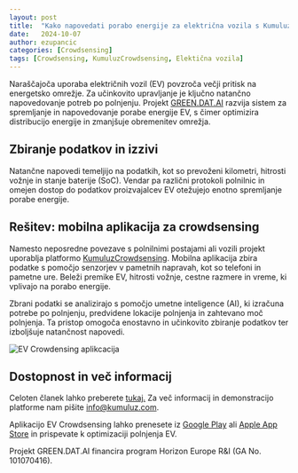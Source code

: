 ```yaml
---
layout: post
title:  "Kako napovedati porabo energije za električna vozila s KumuluzCrowdsensing?"
date:   2024-10-07
author: ezupancic
categories: [Crowdsensing]
tags: [Crowdsensing, KumuluzCrowdsensing, Elektična vozila]
---
```


Naraščajoča uporaba električnih vozil (EV) povzroča večji pritisk na energetsko omrežje. Za učinkovito upravljanje je ključno natančno napovedovanje potreb po polnjenju. Projekt [GREEN.DAT.AI](https://greendatai.eu/) razvija sistem za spremljanje in napovedovanje porabe energije EV, s čimer optimizira distribucijo energije in zmanjšuje obremenitev omrežja.
<!--more-->

## Zbiranje podatkov in izzivi

Natančne napovedi temeljijo na podatkih, kot so prevoženi kilometri, hitrosti vožnje in stanje baterije (SoC). Vendar pa različni protokoli polnilnic in omejen dostop do podatkov proizvajalcev EV otežujejo enotno spremljanje porabe energije.

## Rešitev: mobilna aplikacija za crowdsensing

Namesto neposredne povezave s polnilnimi postajami ali vozili projekt uporablja platformo [KumuluzCrowdsensing](https://crowdsensing.kumuluz.com/). Mobilna aplikacija zbira podatke s pomočjo senzorjev v pametnih napravah, kot so telefoni in pametne ure. Beleži premike EV, hitrosti vožnje, cestne razmere in vreme, ki vplivajo na porabo energije.

Zbrani podatki se analizirajo s pomočjo umetne inteligence (AI), ki izračuna potrebe po polnjenju, predvidene lokacije polnjenja in zahtevano moč polnjenja. Ta pristop omogoča enostavno in učinkovito zbiranje podatkov ter izboljšuje natančnost napovedi.

![EV Crowdensing aplikcacija]({{site.baseurl}}/assets/images/EVCrowdsensingAPP.png)

## Dostopnost in več informacij

Celoten članek lahko preberete [tukaj.](https://greendatai.eu/revolutionising-ev-energy-forecasting-crowdsensing-with-a-mobile-app/) Za več informacij in demonstracijo platforme nam pišite <info@kumuluz.com>. 

Aplikacijo EV Crowdsensing lahko prenesete iz [Google Play](https://play.google.com/store/apps/details?id=com.kumuluz.crowdsensing.evcharging) ali [Apple App Store](https://apps.apple.com/pl/app/ev-crowdsensing/id6468774525) in prispevate k optimizaciji polnjenja EV.

Projekt GREEN.DAT.AI financira program Horizon Europe R&I (GA No. 101070416).






